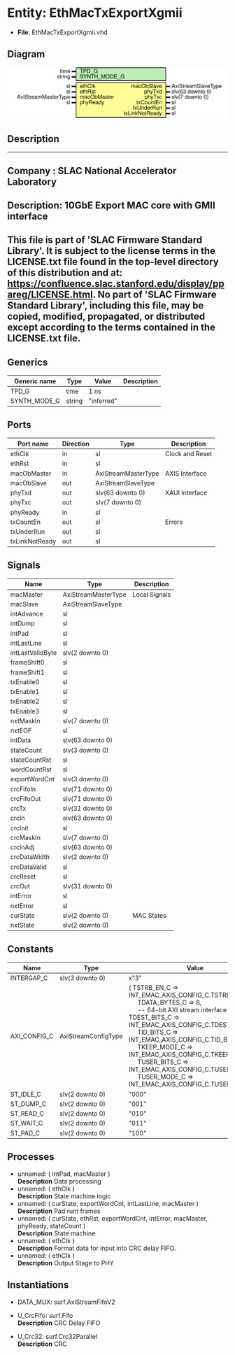 # Entity: EthMacTxExportXgmii

- **File**: EthMacTxExportXgmii.vhd
## Diagram

![Diagram](EthMacTxExportXgmii.svg "Diagram")
## Description

-----------------------------------------------------------------------------
 Company    : SLAC National Accelerator Laboratory
-----------------------------------------------------------------------------
 Description: 10GbE Export MAC core with GMII interface
-----------------------------------------------------------------------------
 This file is part of 'SLAC Firmware Standard Library'.
 It is subject to the license terms in the LICENSE.txt file found in the
 top-level directory of this distribution and at:
    https://confluence.slac.stanford.edu/display/ppareg/LICENSE.html.
 No part of 'SLAC Firmware Standard Library', including this file,
 may be copied, modified, propagated, or distributed except according to
 the terms contained in the LICENSE.txt file.
-----------------------------------------------------------------------------
## Generics

| Generic name | Type   | Value      | Description |
| ------------ | ------ | ---------- | ----------- |
| TPD_G        | time   | 1 ns       |             |
| SYNTH_MODE_G | string | "inferred" |             |
## Ports

| Port name      | Direction | Type                | Description     |
| -------------- | --------- | ------------------- | --------------- |
| ethClk         | in        | sl                  | Clock and Reset |
| ethRst         | in        | sl                  |                 |
| macObMaster    | in        | AxiStreamMasterType | AXIS Interface  |
| macObSlave     | out       | AxiStreamSlaveType  |                 |
| phyTxd         | out       | slv(63 downto 0)    | XAUI Interface  |
| phyTxc         | out       | slv(7 downto 0)     |                 |
| phyReady       | in        | sl                  |                 |
| txCountEn      | out       | sl                  | Errors          |
| txUnderRun     | out       | sl                  |                 |
| txLinkNotReady | out       | sl                  |                 |
## Signals

| Name             | Type                | Description     |
| ---------------- | ------------------- | --------------- |
| macMaster        | AxiStreamMasterType |  Local Signals  |
| macSlave         | AxiStreamSlaveType  |                 |
| intAdvance       | sl                  |                 |
| intDump          | sl                  |                 |
| intPad           | sl                  |                 |
| intLastLine      | sl                  |                 |
| intLastValidByte | slv(2 downto 0)     |                 |
| frameShift0      | sl                  |                 |
| frameShift1      | sl                  |                 |
| txEnable0        | sl                  |                 |
| txEnable1        | sl                  |                 |
| txEnable2        | sl                  |                 |
| txEnable3        | sl                  |                 |
| nxtMaskIn        | slv(7 downto 0)     |                 |
| nxtEOF           | sl                  |                 |
| intData          | slv(63 downto 0)    |                 |
| stateCount       | slv(3 downto 0)     |                 |
| stateCountRst    | sl                  |                 |
| wordCountRst     | sl                  |                 |
| exportWordCnt    | slv(3 downto 0)     |                 |
| crcFifoIn        | slv(71 downto 0)    |                 |
| crcFifoOut       | slv(71 downto 0)    |                 |
| crcTx            | slv(31 downto 0)    |                 |
| crcIn            | slv(63 downto 0)    |                 |
| crcInit          | sl                  |                 |
| crcMaskIn        | slv(7 downto 0)     |                 |
| crcInAdj         | slv(63 downto 0)    |                 |
| crcDataWidth     | slv(2 downto 0)     |                 |
| crcDataValid     | sl                  |                 |
| crcReset         | sl                  |                 |
| crcOut           | slv(31 downto 0)    |                 |
| intError         | sl                  |                 |
| nxtError         | sl                  |                 |
| curState         | slv(2 downto 0)     |  MAC States     |
| nxtState         | slv(2 downto 0)     |                 |
## Constants

| Name         | Type                | Value                                                                                                                                                                                                                                                                                                                                                                                                                                                                                                                                                                                                                                                                 | Description |
| ------------ | ------------------- | --------------------------------------------------------------------------------------------------------------------------------------------------------------------------------------------------------------------------------------------------------------------------------------------------------------------------------------------------------------------------------------------------------------------------------------------------------------------------------------------------------------------------------------------------------------------------------------------------------------------------------------------------------------------- | ----------- |
| INTERGAP_C   | slv(3 downto 0)     |  x"3"                                                                                                                                                                                                                                                                                                                                                                                                                                                                                                                                                                                                                                                                 |             |
| AXI_CONFIG_C | AxiStreamConfigType |  (       TSTRB_EN_C    => INT_EMAC_AXIS_CONFIG_C.TSTRB_EN_C,<br><span style="padding-left:20px">       TDATA_BYTES_C => 8,<br><span style="padding-left:20px">               -- 64-bit AXI stream interface       TDEST_BITS_C  => INT_EMAC_AXIS_CONFIG_C.TDEST_BITS_C,<br><span style="padding-left:20px">       TID_BITS_C    => INT_EMAC_AXIS_CONFIG_C.TID_BITS_C,<br><span style="padding-left:20px">       TKEEP_MODE_C  => INT_EMAC_AXIS_CONFIG_C.TKEEP_MODE_C,<br><span style="padding-left:20px">       TUSER_BITS_C  => INT_EMAC_AXIS_CONFIG_C.TUSER_BITS_C,<br><span style="padding-left:20px">       TUSER_MODE_C  => INT_EMAC_AXIS_CONFIG_C.TUSER_MODE_C) |             |
| ST_IDLE_C    | slv(2 downto 0)     |  "000"                                                                                                                                                                                                                                                                                                                                                                                                                                                                                                                                                                                                                                                                |             |
| ST_DUMP_C    | slv(2 downto 0)     |  "001"                                                                                                                                                                                                                                                                                                                                                                                                                                                                                                                                                                                                                                                                |             |
| ST_READ_C    | slv(2 downto 0)     |  "010"                                                                                                                                                                                                                                                                                                                                                                                                                                                                                                                                                                                                                                                                |             |
| ST_WAIT_C    | slv(2 downto 0)     |  "011"                                                                                                                                                                                                                                                                                                                                                                                                                                                                                                                                                                                                                                                                |             |
| ST_PAD_C     | slv(2 downto 0)     |  "100"                                                                                                                                                                                                                                                                                                                                                                                                                                                                                                                                                                                                                                                                |             |
## Processes
- unnamed: ( intPad, macMaster )
</br>**Description**
 Data processing 
- unnamed: ( ethClk )
</br>**Description**
 State machine logic 
- unnamed: ( curState, exportWordCnt, intLastLine, macMaster )
</br>**Description**
 Pad runt frames 
- unnamed: ( curState, ethRst, exportWordCnt, intError, macMaster, phyReady, stateCount )
</br>**Description**
 State machine 
- unnamed: ( ethClk )
</br>**Description**
 Format data for input into CRC delay FIFO. 
- unnamed: ( ethClk )
</br>**Description**
 Output Stage to PHY 
## Instantiations

- DATA_MUX: surf.AxiStreamFifoV2
- U_CrcFifo: surf.Fifo
</br>**Description**
 CRC Delay FIFO

- U_Crc32: surf.Crc32Parallel
</br>**Description**
 CRC

